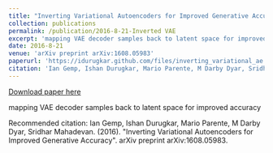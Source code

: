 ```yaml
---
title: "Inverting Variational Autoencoders for Improved Generative Accuracy"
collection: publications
permalink: /publication/2016-8-21-Inverted VAE
excerpt: 'mapping VAE decoder samples back to latent space for improved accuracy'
date: 2016-8-21
venue: 'arXiv preprint arXiv:1608.05983'
paperurl: 'https://idurugkar.github.com/files/inverting_variational_ae.pdf'
citation: 'Ian Gemp, Ishan Durugkar, Mario Parente, M Darby Dyar, Sridhar Mahadevan. (2016). &quot;Inverting Variational Autoencoders for Improved Generative Accuracy&quot;. arXiv preprint arXiv:1608.05983.'
---
```


<a href='https://idurugkar.github.com/files/inverting_variational_ae.pdf'>Download paper here</a>

mapping VAE decoder samples back to latent space for improved accuracy

Recommended citation: Ian Gemp, Ishan Durugkar, Mario Parente, M Darby Dyar, Sridhar Mahadevan. (2016). "Inverting Variational Autoencoders for Improved Generative Accuracy". arXiv preprint arXiv:1608.05983.